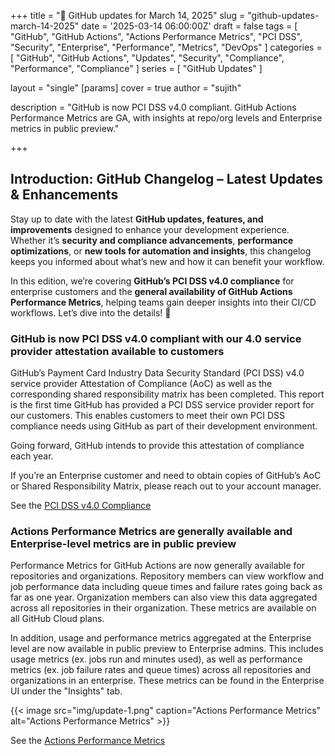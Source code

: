 +++
title = "🔄 GitHub updates for March 14, 2025"
slug = "github-updates-march-14-2025"
date = '2025-03-14 06:00:00Z'
draft = false
tags = [
  "GitHub",
  "GitHub Actions",
  "Actions Performance Metrics",
  "PCI DSS",
  "Security",
  "Enterprise",
  "Performance",
  "Metrics",
  "DevOps"
]
categories = [
  "GitHub",
  "GitHub Actions",
  "Updates",
  "Security",
  "Compliance",
  "Performance",
  "Compliance"
]
series = [
  "GitHub Updates"
]

layout = "single"
[params]
    cover = true
    author = "sujith"
    
description = "GitHub is now PCI DSS v4.0 compliant. GitHub Actions Performance Metrics are GA, with insights at repo/org levels and Enterprise metrics in public preview."

+++

## **Introduction: GitHub Changelog – Latest Updates & Enhancements**  

Stay up to date with the latest **GitHub updates, features, and improvements** designed to enhance your development experience. Whether it’s **security and compliance advancements**, **performance optimizations**, or **new tools for automation and insights**, this changelog keeps you informed about what’s new and how it can benefit your workflow.  

In this edition, we’re covering **GitHub’s PCI DSS v4.0 compliance** for enterprise customers and the **general availability of GitHub Actions Performance Metrics**, helping teams gain deeper insights into their CI/CD workflows. Let’s dive into the details! 🚀

### GitHub is now PCI DSS v4.0 compliant with our 4.0 service provider attestation available to customers

GitHub’s Payment Card Industry Data Security Standard (PCI DSS) v4.0 service provider Attestation of Compliance (AoC) as well as the corresponding shared responsibility matrix has been completed. This report is the first time GitHub has provided a PCI DSS service provider report for our customers. This enables customers to meet their own PCI DSS compliance needs using GitHub as part of their development environment.

Going forward, GitHub intends to provide this attestation of compliance each year.

If you’re an Enterprise customer and need to obtain copies of GitHub’s AoC or Shared Responsibility Matrix, please reach out to your account manager.

See the [PCI DSS v4.0 Compliance](https://github.blog/changelog/2025-03-14-github-is-now-pci-dss-v4-0-compliant-with-our-4-0-service-provider-attestation-available-to-customers)

### Actions Performance Metrics are generally available and Enterprise-level metrics are in public preview

Performance Metrics for GitHub Actions are now generally available for repositories and organizations. Repository members can view workflow and job performance data including queue times and failure rates going back as far as one year. Organization members can also view this data aggregated across all repositories in their organization. These metrics are available on all GitHub Cloud plans.

In addition, usage and performance metrics aggregated at the Enterprise level are now available in public preview to Enterprise admins. This includes usage metrics (ex. jobs run and minutes used), as well as performance metrics (ex. job failure rates and queue times) across all repositories and organizations in an enterprise. These metrics can be found in the Enterprise UI under the "Insights" tab.

{{< image src="img/update-1.png" caption="Actions Performance Metrics" alt="Actions Performance Metrics" >}}

See the [Actions Performance Metrics](https://github.blog/changelog/2025-03-14-actions-performance-metrics-are-generally-available-and-enterprise-level-metrics-are-in-public-preview)
